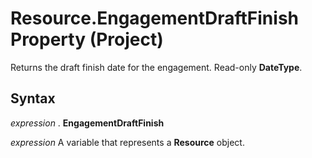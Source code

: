 
# Resource.EngagementDraftFinish Property (Project)

Returns the draft finish date for the engagement. Read-only  **DateType**.


## Syntax

 _expression_ . **EngagementDraftFinish**

 _expression_ A variable that represents a **Resource** object.

